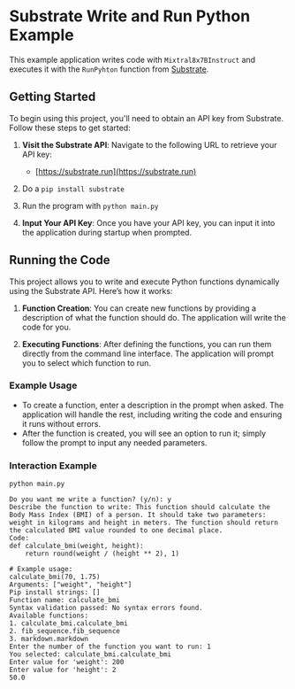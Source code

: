 # Substrate Write and Run Python Example

This example application writes code with `Mixtral8x7BInstruct` and executes it with the `RunPyhton` function from [Substrate](https://substrate.app).

## Getting Started

To begin using this project, you'll need to obtain an API key from Substrate. Follow these steps to get started:

1. **Visit the Substrate API**: Navigate to the following URL to retrieve your API key:
   - [https://substrate.run](https://substrate.run)

2. Do a `pip install substrate`

3. Run the program with `python main.py`
   
4. **Input Your API Key**: Once you have your API key, you can input it into the application during startup when prompted.


## Running the Code

This project allows you to write and execute Python functions dynamically using the Substrate API. Here’s how it works:

1. **Function Creation**: You can create new functions by providing a description of what the function should do. The application will write the code for you.

2. **Executing Functions**: After defining the functions, you can run them directly from the command line interface. The application will prompt you to select which function to run.

### Example Usage
- To create a function, enter a description in the prompt when asked. The application will handle the rest, including writing the code and ensuring it runs without errors. 
- After the function is created, you will see an option to run it; simply follow the prompt to input any needed parameters.

### Interaction Example
```
python main.py
```

```
Do you want me write a function? (y/n): y
Describe the function to write: This function should calculate the Body Mass Index (BMI) of a person. It should take two parameters: weight in kilograms and height in meters. The function should return the calculated BMI value rounded to one decimal place.
Code:
def calculate_bmi(weight, height):
    return round(weight / (height ** 2), 1)

# Example usage:
calculate_bmi(70, 1.75)
Arguments: ["weight", "height"]
Pip install strings: []
Function name: calculate_bmi
Syntax validation passed: No syntax errors found.
Available functions:
1. calculate_bmi.calculate_bmi
2. fib_sequence.fib_sequence
3. markdown.markdown
Enter the number of the function you want to run: 1
You selected: calculate_bmi.calculate_bmi
Enter value for 'weight': 200
Enter value for 'height': 2
50.0
```
